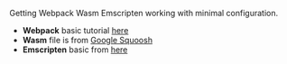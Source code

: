 Getting Webpack Wasm Emscripten working with minimal configuration.

- **Webpack** basic tutorial [here](https://www.ivarprudnikov.com/static-website-multiple-html-pages-using-webpack-plus-github-example/)
- **Wasm** file is from [Google Squoosh](https://github.com/GoogleChromeLabs/squoosh)
- **Emscripten** basic from [here](https://emscripten.org/docs/getting_started/index.html)
